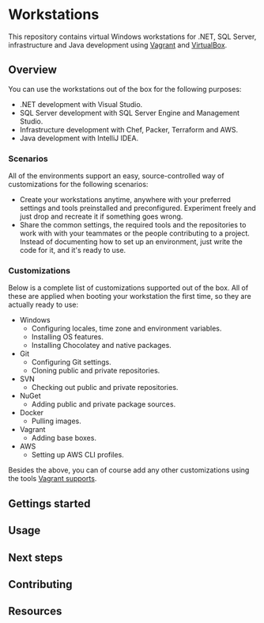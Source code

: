 # Workstations

This repository contains virtual Windows workstations for .NET, SQL Server, infrastructure and Java development using [Vagrant] and [VirtualBox].

[Vagrant]: https://www.vagrantup.com/
[VirtualBox]: https://www.virtualbox.org/

## Overview

You can use the workstations out of the box for the following purposes:

* .NET development with Visual Studio.
* SQL Server development with SQL Server Engine and Management Studio.
* Infrastructure development with Chef, Packer, Terraform and AWS.
* Java development with IntelliJ IDEA.

### Scenarios

All of the environments support an easy, source-controlled way of customizations for the following scenarios:

* Create your workstations anytime, anywhere with your preferred settings and tools preinstalled and preconfigured. Experiment freely and just drop and recreate it if something goes wrong.
* Share the common settings, the required tools and the repositories to work with with your teammates or the people contributing to a project. Instead of documenting how to set up an environment, just write the code for it, and it's ready to use.

### Customizations

Below is a complete list of customizations supported out of the box. All of these are applied when booting your workstation the first time, so they are actually ready to use:

* Windows
  * Configuring locales, time zone and environment variables.
  * Installing OS features.
  * Installing Chocolatey and native packages.
* Git
  * Configuring Git settings.
  * Cloning public and private repositories.
* SVN
  * Checking out public and private repositories.
* NuGet
  * Adding public and private package sources.
* Docker
  * Pulling images.
* Vagrant
  * Adding base boxes.
* AWS
  * Setting up AWS CLI profiles.

Besides the above, you can of course add any other customizations using the tools [Vagrant supports][VagrantProvisioning].

[VagrantProvisioning]: https://www.vagrantup.com/docs/provisioning/

## Gettings started

## Usage

## Next steps

## Contributing

## Resources

